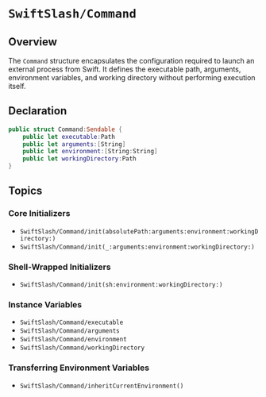 # ``SwiftSlash/Command``

## Overview

The `Command` structure encapsulates the configuration required to launch an external process from Swift. It defines the executable path, arguments, environment variables, and working directory without performing execution itself.

## Declaration

```swift
public struct Command:Sendable {
	public let executable:Path
	public let arguments:[String]
	public let environment:[String:String]
	public let workingDirectory:Path
}
```

## Topics

### Core Initializers

- ``SwiftSlash/Command/init(absolutePath:arguments:environment:workingDirectory:)``
- ``SwiftSlash/Command/init(_:arguments:environment:workingDirectory:)``

### Shell-Wrapped Initializers

- ``SwiftSlash/Command/init(sh:environment:workingDirectory:)``

### Instance Variables

- ``SwiftSlash/Command/executable``
- ``SwiftSlash/Command/arguments``
- ``SwiftSlash/Command/environment``
- ``SwiftSlash/Command/workingDirectory``

### Transferring Environment Variables

- ``SwiftSlash/Command/inheritCurrentEnvironment()``
